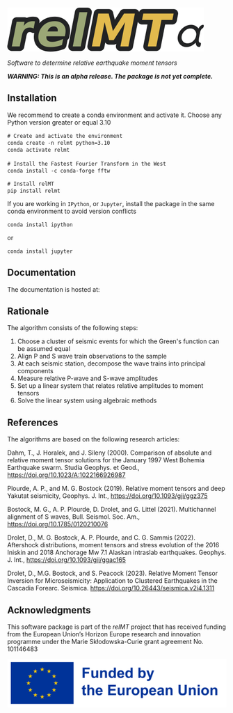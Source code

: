![relMT-alpha Logo](images/relMT-alpha.png)

*Software to determine relative earthquake moment tensors*

***WARNING: This is an alpha release. The package is not yet complete.***

<!-- SPHINX-START -->

## Installation
We recommend to create a conda environment and activate it. Choose any Python version
greater or equal 3.10

```
# Create and activate the environment
conda create -n relmt python=3.10
conda activate relmt

# Install the Fastest Fourier Transform in the West
conda install -c conda-forge fftw
```

```
# Install relMT
pip install relmt
```

If you are working in `IPython`, or `Jupyter`, install the package in the same conda environment to avoid version conflicts

```
conda install ipython
```
or
```
conda install jupyter
```

## Documentation
The documentation is hosted at:

## Rationale

The algorithm consists of the following steps:

1. Choose a cluster of seismic events for which the Green's function can be assumed equal
2. Align P and S wave train observations to the sample
3. At each seismic station, decompose the wave trains into principal components
4. Measure relative P-wave and S-wave amplitudes
5. Set up a linear system that relates relative amplitudes to moment tensors
6. Solve the linear system using algebraic methods


## References
The algorithms are based on the following research articles:

Dahm, T., J. Horalek, and J. Sileny (2000). Comparison of absolute and relative
moment tensor solutions for the January 1997 West Bohemia Earthquake swarm.
Studia Geophys. et Geod., https://doi.org/10.1023/A:1022166926987

Plourde, A. P., and M. G. Bostock (2019). Relative moment tensors and deep
Yakutat seismicity, Geophys. J. Int., https://doi.org/10.1093/gji/ggz375

Bostock, M. G., A. P. Plourde, D. Drolet, and G. Littel (2021). Multichannel
alignment of S waves, Bull. Seismol. Soc. Am.,
https://doi.org/10.1785/0120210076

Drolet, D., M. G. Bostock, A. P. Plourde, and C. G. Sammis (2022). Aftershock
distributions, moment tensors and stress evolution of the 2016 Iniskin and 2018
Anchorage Mw 7.1 Alaskan intraslab earthquakes. Geophys. J. Int.,
https://doi.org/10.1093/gji/ggac165

Drolet, D., M.G. Bostock, and S. Peacock (2023). Relative Moment Tensor
Inversion for Microseismicity: Application to Clustered Earthquakes in the
Cascadia Forearc. Seismica. https://doi.org/10.26443/seismica.v2i4.1311


## Acknowledgments
This software package is part of the *relMT* project that has received funding
from the European Union’s Horizon Europe research and innovation programme under
the Marie Skłodowska-Curie grant agreement No. 101146483

![Funded by the EU](images/EN_FundedbytheEU_RGB_POS.png)

